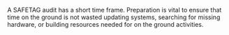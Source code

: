 A SAFETAG audit has a short time frame. Preparation is vital to ensure that time on the ground is not wasted updating systems, searching for missing hardware, or building resources needed for on the ground activities.
